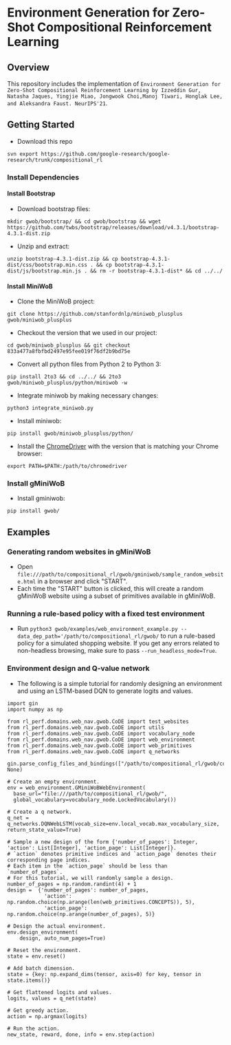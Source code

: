 # Environment Generation for Zero-Shot Compositional Reinforcement Learning

## Overview
This repository includes the implementation of `Environment Generation for Zero-Shot Compositional Reinforcement Learning by Izzeddin Gur, Natasha Jaques, Yingjie Miao, Jongwook Choi,Manoj Tiwari, Honglak Lee, and Aleksandra Faust. NeurIPS'21`.

## Getting Started

* Download this repo

```
svn export https://github.com/google-research/google-research/trunk/compositional_rl
```

### Install Dependencies
#### Install Bootstrap

* Download bootstrap files:

```
mkdir gwob/bootstrap/ && cd gwob/bootstrap && wget https://github.com/twbs/bootstrap/releases/download/v4.3.1/bootstrap-4.3.1-dist.zip
```

* Unzip and extract:

```
unzip bootstrap-4.3.1-dist.zip && cp bootstrap-4.3.1-dist/css/bootstrap.min.css . && cp bootstrap-4.3.1-dist/js/bootstrap.min.js . && rm -r bootstrap-4.3.1-dist* && cd ../../
```

#### Install MiniWoB

* Clone the MiniWoB project:

```
git clone https://github.com/stanfordnlp/miniwob_plusplus gwob/miniwob_plusplus
```

* Checkout the version that we used in our project:

```
cd gwob/miniwob_plusplus && git checkout 833a477a8fbfbd2497e95fee019f76df2b9bd75e
```

* Convert all python files from Python 2 to Python 3:

```
pip install 2to3 && cd ../../ && 2to3 gwob/miniwob_plusplus/python/miniwob -w
```

* Integrate miniwob by making necessary changes:

```
python3 integrate_miniwob.py
```

* Install miniwob:

```
pip install gwob/miniwob_plusplus/python/
```

* Install the [ChromeDriver](https://chromedriver.chromium.org/downloads) with the version that is matching your Chrome browser:

```
export PATH=$PATH:/path/to/chromedriver
```

### Install gMiniWoB
* Install gminiwob:

```
pip install gwob/
```

## Examples

### Generating random websites in gMiniWoB

* Open ```file:///path/to/compositional_rl/gwob/gminiwob/sample_random_website.html``` in a browser and click "START".
* Each time the "START" button is clicked, this will create a random gMiniWoB website using a subset of primitives available in gMiniWoB.

### Running a rule-based policy with a fixed test environment
* Run `python3 gwob/examples/web_environment_example.py --data_dep_path='/path/to/compositional_rl/gwob/` to run a rule-based policy for a simulated shopping website. If you get any errors related to non-headless browsing, make sure to pass `--run_headless_mode=True`.

### Environment design and Q-value network
* The following is a simple tutorial for randomly designing an environment and
using an LSTM-based DQN to generate logits and values.

```
import gin
import numpy as np

from rl_perf.domains.web_nav.gwob.CoDE import test_websites
from rl_perf.domains.web_nav.gwob.CoDE import utils
from rl_perf.domains.web_nav.gwob.CoDE import vocabulary_node
from rl_perf.domains.web_nav.gwob.CoDE import web_environment
from rl_perf.domains.web_nav.gwob.CoDE import web_primitives
from rl_perf.domains.web_nav.gwob.CoDE import q_networks

gin.parse_config_files_and_bindings(["/path/to/compositional_rl/gwob/configs/envdesign.gin"], None)

# Create an empty environment.
env = web_environment.GMiniWoBWebEnvironment(
  base_url="file:///path/to/compositional_rl/gwob/",
  global_vocabulary=vocabulary_node.LockedVocabulary())

# Create a q network.
q_net = q_networks.DQNWebLSTM(vocab_size=env.local_vocab.max_vocabulary_size, return_state_value=True)

# Sample a new design of the form {'number_of_pages': Integer, 'action': List[Integer], 'action_page': List[Integer]}.
# `action` denotes primitive indices and `action_page` denotes their corresponding page indices.
# Each item in the `action_page` should be less than `number_of_pages`.
# For this tutorial, we will randomly sample a design.
number_of_pages = np.random.randint(4) + 1
design =  {'number_of_pages': number_of_pages,
            'action': np.random.choice(np.arange(len(web_primitives.CONCEPTS)), 5),
            'action_page': np.random.choice(np.arange(number_of_pages), 5)}

# Design the actual environment.
env.design_environment(
    design, auto_num_pages=True)

# Reset the environment.
state = env.reset()

# Add batch dimension.
state = {key: np.expand_dims(tensor, axis=0) for key, tensor in state.items()}

# Get flattened logits and values.
logits, values = q_net(state)

# Get greedy action.
action = np.argmax(logits)

# Run the action.
new_state, reward, done, info = env.step(action)

```
